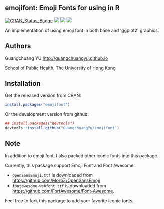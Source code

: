 emojifont: Emoji Fonts for using in R
---------

[![CRAN_Status_Badge](http://www.r-pkg.org/badges/version/emojifont)](http://cran.r-project.org/package=emojifont)
![](http://cranlogs.r-pkg.org/badges/grand-total/emojifont?color=brightgreen)
![](http://cranlogs.r-pkg.org/badges/emojifont?color=brightgreen)
![](http://cranlogs.r-pkg.org/badges/last-week/emojifont?color=brightgreen)

An implementation of using emoji font in both base and 'ggplot2' graphics.


## Authors ##

Guangchuang YU <http://guangchuangyu.github.io>

School of Public Health, The University of Hong Kong 

## Installation ##

Get the released version from CRAN:

```r
install.packages("emojifont")
```

Or the development version from github:

```r
## install.packages("devtools")
devtools::install_github("GuangchuangYu/emojifont")
```

## Note

In addition to emoji font, I also packed other iconic fonts into this package.

Currently, this package support Emoji Font and Font Awesome.

+ `OpenSansEmoji.ttf` is downloaded from <https://github.com/MorbZ/OpenSansEmoji>
+ `fontawesome-webfont.ttf` is downloaded from <https://github.com/FortAwesome/Font-Awesome>.

Feel free to fork this package to add your favorite iconic fonts.

